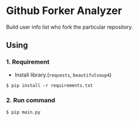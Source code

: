 # Github Forker Analyzer

Build user info list who fork the particular repository.

## Using

### 1. Requirement

* Install library.(`requests`, `beautifulsoup4`)

```
$ pip install -r requirements.txt
```

### 2. Run command

```
$ pip main.py
```